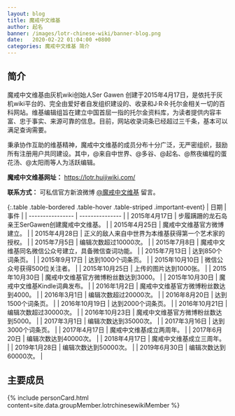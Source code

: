 ```yaml
---
layout: blog
title: 魔戒中文维基
author: 起名
banner: /images/lotr-chinese-wiki/banner-blog.png
date:   2020-02-22 01:04:00 +0800
categories: 魔戒中文维基 简介
---
```


## 简介

魔戒中文维基由灰机wiki创始人Ser Gawen 创建于2015年4月17日，是依托于灰机wiki平台的、完全由爱好者自发组织建设的、收录和J·R·R·托尔金相关一切的百科网站。维基编辑组旨在建立中国首屈一指的托尔金资料库，为读者提供内容丰富、忠于事实、来源可靠的信息。目前，网站收录词条已经超过三千条，基本可以满足查询需要。

秉承协作互助的维基精神，魔戒中文维基的成员分布十分广泛，无严密组织，鼓励所有注册用户共同建设。其中，@来自中世界、@多谷、@起名、@熬夜编程的蛋花汤、@太阳雨等人为活跃编辑。

**魔戒中文维基网址：** https://lotr.huijiwiki.com/

**联系方式：** 可私信官方新浪微博 [@魔戒中文维基](https://api.weibo.com/chat/#/chat?to_uid=5589224381) 留言。

{:.table .table-bordered .table-hover .table-striped .important-event}
| 日期 | 事件 |
| ---------------- | --------------- |
| 2015年4月17日 | 步履蹒跚的龙石岛亲王SerGawen创建魔戒中文维基。 |
| 2015年4月25日 | 魔戒中文维基官方微博建立。 |
| 2015年4月28日 | 正义的敌人来自中世界为本维基获得第一个艺术家的授权。 |
| 2015年7月5日 | 编辑次数超过10000次。 |
| 2015年7月8日 | 魔戒中文维基同名微信公众号建立，具备微信查词功能。 |
| 2015年7月13日 | 达到850个词条页。 |
| 2015年9月17日 | 达到1000个词条页。 |
| 2015年10月10日 | 微信公众号获得500位关注者。 |
| 2015年10月25日 | 上传的图片达到1000张。 |
| 2015年10月30日 | 魔戒中文维基官方微博粉丝数达到3000。 |
| 2015年10月30日 | 魔戒中文维基Kindle词典发布。 |
| 2016年1月2日 | 魔戒中文维基官方微博粉丝数达到4000。 |
| 2016年3月1日 | 编辑次数超过20000次。 |
| 2016年8月20日 | 达到1500个词条页。 |
| 2016年10月19日 | 达到2000个词条页。 |
| 2016年10月21日 | 编辑次数超过30000次。 |
| 2016年10月23日 | 魔戒中文维基官方微博粉丝数达到5000。 |
| 2017年3月1日 | 编辑次数达到35000次。 |
| 2017年3月16日 | 达到3000个词条页。 |
| 2017年4月17日 | 魔戒中文维基成立两周年。 |
| 2017年6月20日 | 编辑次数达到40000次。 |
| 2018年4月17日 | 魔戒中文维基成立三周年。 |
| 2019年1月28日 | 编辑次数达到50000次。 |
| 2019年6月30日 | 编辑次数达到60000次。 |


## 主要成员
<!-- 成员信息，通过导入personCard模板+组成员信息_data/groupMember/xxxx.yml -->
{% include personCard.html content=site.data.groupMember.lotrchinesewikiMember %}